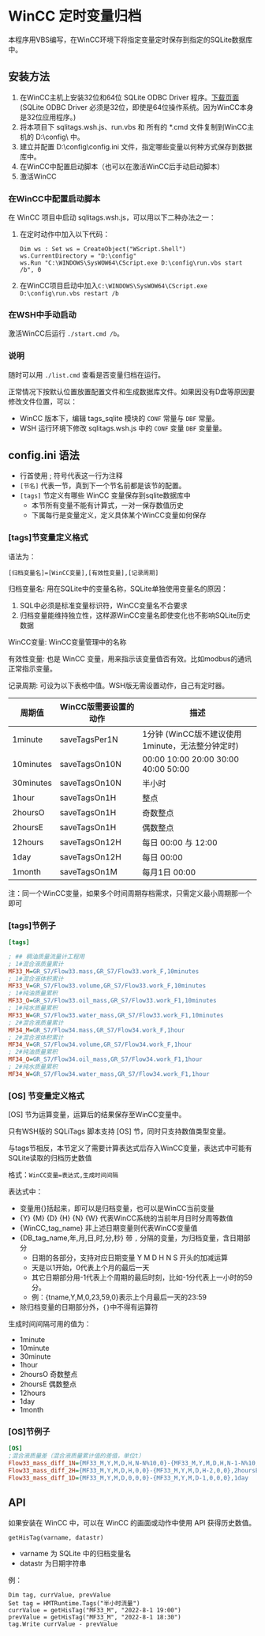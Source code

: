 # WinCC 定时变量归档

本程序用VBS编写，在WinCC环境下将指定变量定时保存到指定的SQLite数据库中。

## 安装方法

1. 在WinCC主机上安装32位和64位 SQLite ODBC Driver 程序。[下载页面](http://www.ch-werner.de/sqliteodbc/)(SQLite ODBC Driver 必须是32位，即使是64位操作系统。因为WinCC本身是32位应用程序。)
1. 将本项目下 sqlitags.wsh.js、run.vbs 和 所有的 *.cmd 文件复制到WinCC主机的 D:\config\ 中。
1. 建立并配置 D:\config\config.ini 文件，指定哪些变量以何种方式保存到数据库中。
1. 在WinCC中配置启动脚本（也可以在激活WinCC后手动启动脚本）
1. 激活WinCC

### 在WinCC中配置启动脚本

在 WinCC 项目中启动  sqlitags.wsh.js，可以用以下二种办法之一：

1. 在定时动作中加入以下代码：

   ```VBScript
   Dim ws : Set ws = CreateObject("WScript.Shell")
   ws.CurrentDirectory = "D:\config"
   ws.Run "C:\WINDOWS\SysWOW64\CScript.exe D:\config\run.vbs start /b", 0
   ```

1. 在WinCC项目启动中加入`C:\WINDOWS\SysWOW64\CScript.exe D:\config\run.vbs restart /b`

### 在WSH中手动启动

激活WinCC后运行 `./start.cmd /b`。

### 说明

随时可以用 `./list.cmd` 查看是否变量归档在运行。

正常情况下按默认位置放置配置文件和生成数据库文件。如果因没有D盘等原因要修改文件位置，可以：

* WinCC 版本下，编辑 tags_sqlite 模块的 `CONF` 常量与 `DBF` 常量。
* WSH 运行环境下修改 sqlitags.wsh.js 中的 `CONF` 变量 `DBF` 变量量。

## config.ini 语法

* 行首使用 ; 符号代表这一行为注释
* `[节名]` 代表一节，真到下一个节名前都是该节的配置。
* `[tags]` 节定义有哪些 WinCC 变量保存到sqlite数据库中
  * 本节所有变量不能有计算式，一对一保存数值历史
  * 下属每行是变量定义，定义具体某个WinCC变量如何保存

### [tags]节变量定义格式

语法为：

`[归档变量名]=[WinCC变量],[有效性变量],[记录周期]`

归档变量名: 用在SQLite中的变量名称，SQLite单独使用变量名的原因：

1. SQL中必须是标准变量标识符，WinCC变量名不合要求
2. 归档变量能维持独立性，这样源WinCC变量名即使变化也不影响SQLite历史数据

WinCC变量: WinCC变量管理中的名称

有效性变量: 也是 WinCC 变量，用来指示该变量值否有效。比如modbus的通讯正常指示变量。

记录周期: 可设为以下表格中值。WSH版无需设置动作，自己有定时器。

| 周期值       | WinCC版需要设置的动作 | 描述                                  |
| --------- | ------------- | ----------------------------------- |
| 1minute   | saveTagsPer1N | 1分钟 (WinCC版不建议使用1minute，无法整分钟定时)    |
| 10minutes | saveTagsOn10N | 00:00 10:00 20:00 30:00 40:00 50:00 |
| 30minutes | saveTagsOn10N | 半小时                                 |
| 1hour     | saveTagsOn1H  | 整点                                  |
| 2hoursO   | saveTagsOn1H  | 奇数整点                                |
| 2hoursE   | saveTagsOn1H  | 偶数整点                                |
| 12hours   | saveTagsOn12H | 每日 00:00 与 12:00                    |
| 1day      | saveTagsOn12H | 每日 00:00                            |
| 1month    | saveTagsOn1M  | 每月1日 00:00                          |

注：同一个WinCC变量，如果多个时间周期存档需求，只需定义最小周期那一个即可

### [tags]节例子

```ini
[tags]

; ## 稠油质量流量计工程用
; 1#混合液质量累计
MF33_M=GR_S7/Flow33.mass,GR_S7/Flow33.work_F,10minutes
; 1#混合液体积累计
MF33_V=GR_S7/Flow33.volume,GR_S7/Flow33.work_F,10minutes
; 1#纯油质量累积
MF33_O=GR_S7/Flow33.oil_mass,GR_S7/Flow33.work_F1,10minutes
; 1#纯水质量累积
MF33_W=GR_S7/Flow33.water_mass,GR_S7/Flow33.work_F1,10minutes
; 2#混合液质量累计
MF34_M=GR_S7/Flow34.mass,GR_S7/Flow34.work_F,1hour
; 2#混合液体积累计
MF34_V=GR_S7/Flow34.volume,GR_S7/Flow34.work_F,1hour
; 2#纯油质量累积
MF34_O=GR_S7/Flow34.oil_mass,GR_S7/Flow34.work_F1,1hour
; 2#纯水质量累积
MF34_W=GR_S7/Flow34.water_mass,GR_S7/Flow34.work_F1,1hour
```

### [OS] 节变量定义格式

[OS] 节为运算变量，运算后的结果保存至WinCC变量中。

只有WSH版的 SQLiTags 脚本支持 [OS] 节，同时只支持数值类型变量。

与tags节相反，本节定义了需要计算表达式后存入WinCC变量，表达式中可能有SQLite读取的归档历史数值

格式：`WinCC变量=表达式,生成时间间隔`

表达式中：

* 变量用{}括起来，即可以是归档变量，也可以是WinCC当前变量
* {Y} {M} {D} {H} {N} {W} 代表WinCC系统的当前年月日时分周等数值
* {WinCC_tag_name} 非上述日期变量则代表WinCC变量值
* {DB_tag_name,年,月,日,时,分,秒} 带 `,` 分隔的变量，为归档变量，含日期部分
  * 日期的各部分，支持对应日期变量 Y M D H N S 开头的加减运算
  * 天是以1开始，0代表上个月的最后一天
  * 其它日期部分用-1代表上个周期的最后时刻，比如-1分代表上一小时的59分。
  * 例：{tname,Y,M,0,23,59,0}表示上个月最后一天的23:59
* 除归档变量的日期部分外，`{}`中不得有运算符

生成时间间隔可用的值为：

* 1minute
* 10minute
* 30minute
* 1hour
* 2hoursO 奇数整点
* 2hoursE 偶数整点
* 12hours
* 1day
* 1month

### [OS]节例子

```ini
[OS]
;混合液质量差（混合液质量累计值的差值，单位t）
Flow33_mass_diff_1N={MF33_M,Y,M,D,H,N-N%10,0}-{MF33_M,Y,M,D,H,N-1-N%10,0},10minutes
Flow33_mass_diff_2H={MF33_M,Y,M,D,H,0,0}-{MF33_M,Y,M,D,H-2,0,0},2hoursE
Flow33_mass_diff_1D={MF33_M,Y,M,D,0,0,0}-{MF33_M,Y,M,D-1,0,0,0},1day
```

## API

如果安装在 WinCC 中，可以在 WinCC 的画面或动作中使用 API 获得历史数值。

```VBS
getHisTag(varname, datastr)
```

* varname 为 SQLite 中的归档变量名
* datastr 为日期字符串

例：

```VBScript
Dim tag, currValue, prevValue
Set tag = HMTRuntime.Tags("半小时流量")
currValue = getHisTag("MF33_M", "2022-8-1 19:00")
prevValue = getHisTag("MF33_M", "2022-8-1 18:30")
tag.Write currValue - prevValue
```
